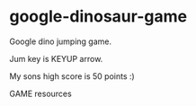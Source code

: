 # google-dinosaur-game
Google dino jumping game.

Jum key is KEYUP arrow.

My sons high score is 50 points :)

GAME resources
